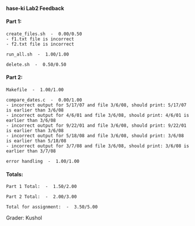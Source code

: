 
#### hase-ki Lab2 Feedback


#### Part 1:

	create_files.sh  -  0.00/0.50
	- f1.txt file is incorrect
	- f2.txt file is incorrect

	run_all.sh  -  1.00/1.00

	delete.sh  -  0.50/0.50

#### Part 2:

	Makefile  -  1.00/1.00

	compare_dates.c  -  0.00/1.00
	- incorrect output for 5/17/07 and file 3/6/08, should print: 5/17/07 is earlier than 3/6/08
	- incorrect output for 4/6/01 and file 3/6/08, should print: 4/6/01 is earlier than 3/6/08
	- incorrect output for 9/22/01 and file 3/6/08, should print: 9/22/01 is earlier than 3/6/08
	- incorrect output for 5/18/08 and file 3/6/08, should print: 3/6/08 is earlier than 5/18/08
	- incorrect output for 3/7/08 and file 3/6/08, should print: 3/6/08 is earlier than 3/7/08

	error handling  -  1.00/1.00

#### Totals:

	Part 1 Total:  -  1.50/2.00

	Part 2 Total:  -  2.00/3.00

	Total for assignment:  -  3.50/5.00

Grader: Kushol
